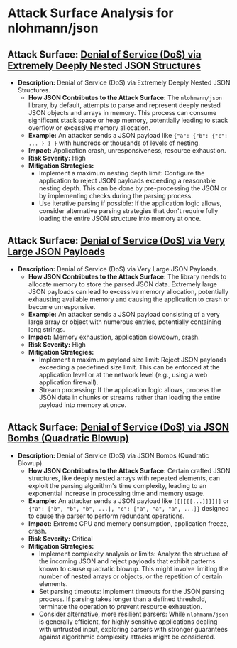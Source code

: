 # Attack Surface Analysis for nlohmann/json

## Attack Surface: [Denial of Service (DoS) via Extremely Deeply Nested JSON Structures](./attack_surfaces/denial_of_service__dos__via_extremely_deeply_nested_json_structures.md)

* **Description:** Denial of Service (DoS) via Extremely Deeply Nested JSON Structures.
    * **How JSON Contributes to the Attack Surface:** The `nlohmann/json` library, by default, attempts to parse and represent deeply nested JSON objects and arrays in memory. This process can consume significant stack space or heap memory, potentially leading to stack overflow or excessive memory allocation.
    * **Example:** An attacker sends a JSON payload like `{"a": {"b": {"c": ... } } }` with hundreds or thousands of levels of nesting.
    * **Impact:** Application crash, unresponsiveness, resource exhaustion.
    * **Risk Severity:** High
    * **Mitigation Strategies:**
        * Implement a maximum nesting depth limit: Configure the application to reject JSON payloads exceeding a reasonable nesting depth. This can be done by pre-processing the JSON or by implementing checks during the parsing process.
        * Use iterative parsing if possible: If the application logic allows, consider alternative parsing strategies that don't require fully loading the entire JSON structure into memory at once.

## Attack Surface: [Denial of Service (DoS) via Very Large JSON Payloads](./attack_surfaces/denial_of_service__dos__via_very_large_json_payloads.md)

* **Description:** Denial of Service (DoS) via Very Large JSON Payloads.
    * **How JSON Contributes to the Attack Surface:** The library needs to allocate memory to store the parsed JSON data. Extremely large JSON payloads can lead to excessive memory allocation, potentially exhausting available memory and causing the application to crash or become unresponsive.
    * **Example:** An attacker sends a JSON payload consisting of a very large array or object with numerous entries, potentially containing long strings.
    * **Impact:** Memory exhaustion, application slowdown, crash.
    * **Risk Severity:** High
    * **Mitigation Strategies:**
        * Implement a maximum payload size limit: Reject JSON payloads exceeding a predefined size limit. This can be enforced at the application level or at the network level (e.g., using a web application firewall).
        * Stream processing: If the application logic allows, process the JSON data in chunks or streams rather than loading the entire payload into memory at once.

## Attack Surface: [Denial of Service (DoS) via JSON Bombs (Quadratic Blowup)](./attack_surfaces/denial_of_service__dos__via_json_bombs__quadratic_blowup_.md)

* **Description:** Denial of Service (DoS) via JSON Bombs (Quadratic Blowup).
    * **How JSON Contributes to the Attack Surface:** Certain crafted JSON structures, like deeply nested arrays with repeated elements, can exploit the parsing algorithm's time complexity, leading to an exponential increase in processing time and memory usage.
    * **Example:** An attacker sends a JSON payload like `[[[[[[...]]]]]]` or `{"a": ["b", "b", "b", ...], "c": ["a", "a", "a", ...]}` designed to cause the parser to perform redundant operations.
    * **Impact:** Extreme CPU and memory consumption, application freeze, crash.
    * **Risk Severity:** Critical
    * **Mitigation Strategies:**
        * Implement complexity analysis or limits: Analyze the structure of the incoming JSON and reject payloads that exhibit patterns known to cause quadratic blowup. This might involve limiting the number of nested arrays or objects, or the repetition of certain elements.
        * Set parsing timeouts: Implement timeouts for the JSON parsing process. If parsing takes longer than a defined threshold, terminate the operation to prevent resource exhaustion.
        * Consider alternative, more resilient parsers: While `nlohmann/json` is generally efficient, for highly sensitive applications dealing with untrusted input, exploring parsers with stronger guarantees against algorithmic complexity attacks might be considered.

